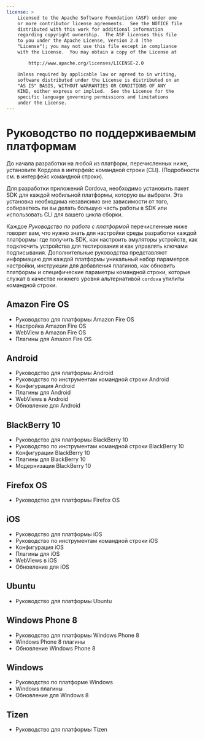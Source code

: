 ```yaml
---
license: >
    Licensed to the Apache Software Foundation (ASF) under one
    or more contributor license agreements.  See the NOTICE file
    distributed with this work for additional information
    regarding copyright ownership.  The ASF licenses this file
    to you under the Apache License, Version 2.0 (the
    "License"); you may not use this file except in compliance
    with the License.  You may obtain a copy of the License at

        http://www.apache.org/licenses/LICENSE-2.0

    Unless required by applicable law or agreed to in writing,
    software distributed under the License is distributed on an
    "AS IS" BASIS, WITHOUT WARRANTIES OR CONDITIONS OF ANY
    KIND, either express or implied.  See the License for the
    specific language governing permissions and limitations
    under the License.
---
```


# Руководство по поддерживаемым платформам

До начала разработки на любой из платформ, перечисленных ниже, установите Кордова в интерфейс командной строки (CLI). (Подробности см. в интерфейс командной строки).

Для разработки приложений Cordova, необходимо установить пакет SDK для каждой мобильной платформы, которую вы выбрали. Эта установка необходима независимо вне зависимости от того, собираетесь ли вы делать большую часть работы в SDK или использовать CLI для вашего цикла сборки.

Каждое *Руководство по работе с платформой* перечисленные ниже говорит вам, что нужно знать для настройки среды разработки каждой платформы: где получить SDK, как настроить эмуляторы устройств, как подключить устройства для тестирования и как управлять ключами подписывания. Дополнительные руководства представляют информацию для каждой платформы уникальный набор параметров настройки, инструкции для добавления плагинов, как обновить платформы и специфические параметры командной строки, которые служат в качестве нижнего уровня альтернативой `cordova` утилиты командной строки.

## Amazon Fire OS

*   Руководство для платформы Amazon Fire OS
*   Настройка Amazon Fire OS
*   WebView в Amazon Fire OS
*   Плагины для Amazon Fire OS

## Android

*   Руководство для платформы Android
*   Руководство по инструментам командной строки Android
*   Конфигурация Android
*   Плагины для Android
*   WebViews в Android
*   Обновление для Android

## BlackBerry 10

*   Руководство для платформы BlackBerry 10
*   Руководство по инструментам командной строки BlackBerry 10
*   Конфигурации BlackBerry 10
*   Плагины для BlackBerry 10
*   Модернизация BlackBerry 10

## Firefox OS

*   Руководство для платформы Firefox OS

## iOS

*   Руководство для платформы iOS
*   Руководство по инструментам командной строки iOS
*   Конфигурация iOS
*   Плагины для iOS
*   WebViews в iOS
*   Обновление для iOS

## Ubuntu

*   Руководство для платформы Ubuntu

## Windows Phone 8

*   Руководство для платформы Windows Phone 8
*   Windows Phone 8 плагины
*   Обновление Windows Phone 8

## Windows

*   Руководство по платформе Windows
*   Windows плагины
*   Обновление для Windows 8

## Tizen

*   Руководство для платформы Tizen